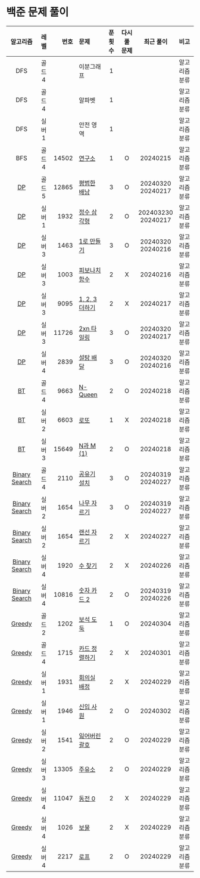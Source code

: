 # 백준 문제 풀이
|                      알고리즘                       |  레벨  |    번호 | 문제                                         | 푼 횟수 | 다시 풀 문제 |              최근 풀이              | 비고      |
|:-----------------------------------------------:|:----:|------:|:-------------------------------------------|:----:|:-------:|:-------------------------------:|:--------|
|                       DFS                       | 골드 4 |       | 이분그래프                                      |  1   |         |                                 | 알고리즘 분류 |
|                       DFS                       | 골드 4 |       | 알파벳                                        |  1   |         |                                 | 알고리즘 분류 |
|                       DFS                       | 실버 1 |       | 안전 영역                                      |  1   |         |                                 | 알고리즘 분류 |
|                       BFS                       | 골드 4 | 14502 | [연구소](./bfs/연구소/연구소.md)                    |  1   |    O    |            20240215             | 알고리즘 분류 |
|                [DP](./dp/DP.md)                 | 골드 5 | 12865 | [평범한 배낭](./dp/평범한배낭/평범한배낭.md)              |  3  |    O    | 20240320 <br> 20240217 | 알고리즘 분류 |
|                [DP](./dp/DP.md)                 | 실버 1 |  1932 | [정수 삼각형](./dp/정수삼각형/정수삼각형.md)              |  2   |    O    |     202403230 <br> 20240217     | 알고리즘 분류 |
|                [DP](./dp/DP.md)                 | 실버 3 |  1463 | [1로 만들기](./dp/_1로만들기/1로만들기.md)             |  3   |    O    |     20240320 <br> 20240216      | 알고리즘 분류 |
|                [DP](./dp/DP.md)                 | 실버 3 |  1003 | [피보나치함수](./dp/피보나치함수/피보나치함수.md)            |  2   |    X    |            20240216             | 알고리즘 분류 |
|                [DP](./dp/DP.md)                 | 실버 3 |  9095 | [1, 2, 3 더하기](./dp/_123더하기/123더하기.md)      |  2   |    X    |            20240217             | 알고리즘 분류 |
|                [DP](./dp/DP.md)                 | 실버 3 | 11726 | [2xn 타일링](./dp/_2xn타일링/_2xn타일링.md)         |  3   |    O    |     20240320 <br> 20240217      | 알고리즘 분류 |
|                [DP](./dp/DP.md)                 | 실버 4 |  2839 | [설탕 배달](./dp/설탕배달/설탕배달.md)                 |  3   |    O    |     20240320 <br> 20240216      | 알고리즘 분류 |
|           [BT](./backtracking/BT.md)            | 골드 4 |  9663 | [N-Queen](./backtracking/NQueen/NQueen.md) |  2   |    O    |            20240218             | 알고리즘 분류 |
|           [BT](./backtracking/BT.md)            | 실버 2 |  6603 | [로또](./backtracking/로또/로또.md)              |  1   |    X    |            20240218             | 알고리즘 분류 |
|           [BT](./backtracking/BT.md)            | 실버 3 | 15649 | [N과 M (1)](./backtracking/N과M1/N과M1.md)    |  2   |    O    |            20240218             | 알고리즘 분류 |
| [Binary Search](./binarysearch/binarysearch.md) | 골드 4 |  2110 | [공유기 설치](./binarysearch/공유기설치/공유기설치.md)    |  3   |    O    |     20240319 <br> 20240227      | 알고리즘 분류 |
| [Binary Search](./binarysearch/binarysearch.md) | 실버 2 |  1654 | [나무 자르기](./binarysearch/나무자르기/나무자르기.md)    |  3   |    O    |     20240319 <br> 20240227      | 알고리즘 분류 |
| [Binary Search](./binarysearch/binarysearch.md) | 실버 2 |  1654 | [랜선 자르기](./binarysearch/랜선자르기/랜선자르기.md)    |  2   |    X    |            20240227             | 알고리즘 분류 |
| [Binary Search](./binarysearch/binarysearch.md) | 실버 4 |  1920 | [수 찾기](./binarysearch/수찾기/수찾기.md)          |  2   |    X    |            20240226             | 알고리즘 분류 |
| [Binary Search](./binarysearch/binarysearch.md) | 실버 4 | 10816 | [숫자 카드 2](./binarysearch/숫자카드2/숫자카드2.md)   |  2   |    O    |     20240319 <br> 20240226      | 알고리즘 분류 |
|          [Greedy](./greedy/greedy.md)           | 골드 2 |  1202 | [보석 도둑](./greedy/보석도둑/보석도둑.md)             |  1   |    O    |            20240304             | 알고리즘 분류 |
|          [Greedy](./greedy/greedy.md)           | 골드 4 |  1715 | [카드 정렬하기](./greedy/카드정렬하기/카드정렬하기.md)       |  2   |    X    |            20240301             | 알고리즘 분류 |
|          [Greedy](./greedy/greedy.md)           | 실버 1 |  1931 | [회의실 배정](./greedy/회의실배정/회의실배정.md)          |  2   |    X    |            20240229             | 알고리즘 분류 |
|          [Greedy](./greedy/greedy.md)           | 실버 1 |  1946 | [신입 사원](./greedy/신입사원/신입사원.md)             |  2   |    O    |            20240302             | 알고리즘 분류 |
|          [Greedy](./greedy/greedy.md)           | 실버 2 |  1541 | [잃어버린 괄호](./greedy/잃어버린괄호/잃어버린괄호.md)       |  2   |    O    |            20240229             | 알고리즘 분류 |
|          [Greedy](./greedy/greedy.md)           | 실버 3 | 13305 | [주유소](./greedy/주유소/주유소.md)                 |  2   |    O    |            20240229             | 알고리즘 분류 |
|          [Greedy](./greedy/greedy.md)           | 실버 4 | 11047 | [동전 0](./greedy/동전0/동전0.md)                |  2   |    X    |            20240229             | 알고리즘 분류 |
|          [Greedy](./greedy/greedy.md)           | 실버 4 |  1026 | [보물](./greedy/보물/보물.md)                    |  2   |    X    |            20240229             | 알고리즘 분류 |
|          [Greedy](./greedy/greedy.md)           | 실버 4 |  2217 | [로프](./greedy/로프/로프.md)                    |  2   |    O    |            20240229             | 알고리즘 분류 |

